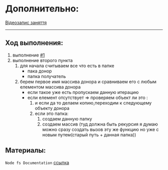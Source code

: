 # Дополнительно:

[Відеозапис заняття](https://www.youtube.com/watch?v=EEFjITSwHF4)

---

## Ход выполнения:

1. выполнение [#1](../tasks/hw3_todo.md)
2. выполнение второго пункта
    1. для начала считываем все что есть в папке
        - пака донор
        - папка получатель
    2. берем первое имя массива донора и сравниваем его с любым елементом массива донора
        - если такое уже есть пропускаем данную итерацию
        - если елемент отсутствует => проверяем объект ли это :
            1. и если да то делаем копию,переходим к следующему объекту донора
            2. если это папка:
                1. создаем данную папку
                2. создаем массив (туд должна быть рекурсия я думаю можно сразу создать вызов эту же функцию но уже с новым путем(старый путь + данная папка))
            

## Материалы:

`Node fs Documentation` [ссылка](https://nodejs.org/api/fs.html)
